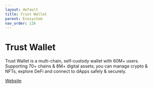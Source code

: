 ```yaml
---
layout: default
title: Trust Wallet
parent: Ecosystem
nav_order: 126
---
```

# Trust Wallet

Trust Wallet is a multi-chain, self-custody wallet with 60M+ users. Supporting 70+ chains & 8M+ digital assets; you can manage crypto & NFTs, explore DeFi and connect to dApps safely & securely.

[Website](https://trustwallet.com/)